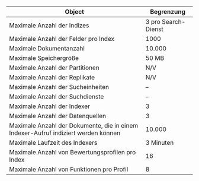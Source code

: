 | Object | Begrenzung |
| --- | --- |
| Maximale Anzahl der Indizes |3 pro Search-Dienst |
| Maximale Anzahl der Felder pro Index |1000 |
| Maximale Dokumentanzahl |10\.000 |
| Maximale Speichergröße |50 MB |
| Maximale Anzahl der Partitionen |N/V |
| Maximale Anzahl der Replikate |N/V |
| Maximale Anzahl der Sucheinheiten |– |
| Maximale Anzahl der Suchdienste |– |
| Maximale Anzahl der Indexer |3 |
| Maximale Anzahl der Datenquellen |3 |
| Maximale Anzahl der Dokumente, die in einem Indexer-Aufruf indiziert werden können |10\.000 |
| Maximale Laufzeit des Indexers |3 Minuten |
| Maximale Anzahl von Bewertungsprofilen pro Index |16 |
| Maximale Anzahl von Funktionen pro Profil |8 |

<!---HONumber=AcomDC_1210_2015-->